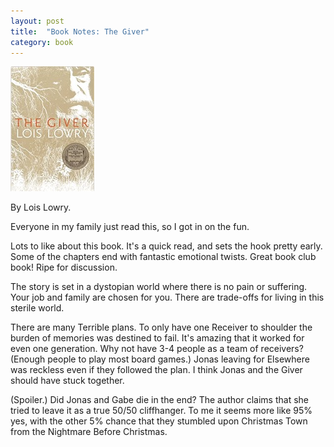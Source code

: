 ```yaml
---
layout: post
title:  "Book Notes: The Giver"
category: book
---
```


![Book cover](/assets/the-giver.jpg)

By Lois Lowry.

Everyone in my family just read this, so I got in on the fun.

Lots to like about this book. It's a quick read, and sets the hook pretty early. Some of the chapters end with fantastic emotional twists. Great book club book! Ripe for discussion.

The story is set in a dystopian world where there is no pain or suffering. Your job and family are chosen for you. There are trade-offs for living in this sterile world.

There are many Terrible plans. To only have one Receiver to shoulder the burden of memories was destined to fail. It's amazing that it worked for even one generation. Why not have 3-4 people as a team of receivers? (Enough people to play most board games.) Jonas leaving for Elsewhere was reckless even if they followed the plan. I think Jonas and the Giver should have stuck together.

(Spoiler.) Did Jonas and Gabe die in the end? The author claims that she tried to leave it as a true 50/50 cliffhanger. To me it seems more like 95% yes, with the other 5% chance that they stumbled upon Christmas Town from the Nightmare Before Christmas.